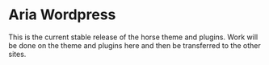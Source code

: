 # Aria Wordpress
This is the current stable release of the horse theme and plugins. Work will be done on the theme and plugins here and then be transferred to the other sites.
